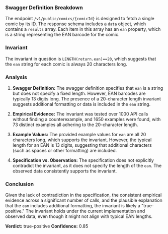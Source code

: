 ### Swagger Definition Breakdown
The endpoint `/v1/public/comics/{comicId}` is designed to fetch a single comic by its ID. The response schema includes a `data` object, which contains a `results` array. Each item in this array has an `ean` property, which is a string representing the EAN barcode for the comic.

### Invariant
The invariant in question is `LENGTH(return.ean)==20`, which suggests that the `ean` string for each comic is always 20 characters long.

### Analysis
1. **Swagger Definition:** The swagger definition specifies that `ean` is a string but does not specify a fixed length. However, EAN barcodes are typically 13 digits long. The presence of a 20-character length invariant suggests additional formatting or data is included in the `ean` string.

2. **Empirical Evidence:** The invariant was tested over 1000 API calls without finding a counterexample, and 1650 examples were found, with 73 distinct examples all adhering to the 20-character length.

3. **Example Values:** The provided example values for `ean` are all 20 characters long, which supports the invariant. However, the typical length for an EAN is 13 digits, suggesting that additional characters (such as spaces or other formatting) are included.

4. **Specification vs. Observation:** The specification does not explicitly contradict the invariant, as it does not specify the length of the `ean`. The observed data consistently supports the invariant.

### Conclusion
Given the lack of contradiction in the specification, the consistent empirical evidence across a significant number of calls, and the plausible explanation that the `ean` includes additional formatting, the invariant is likely a "true-positive." The invariant holds under the current implementation and observed data, even though it might not align with typical EAN lengths.

**Verdict:** true-positive
**Confidence:** 0.85
